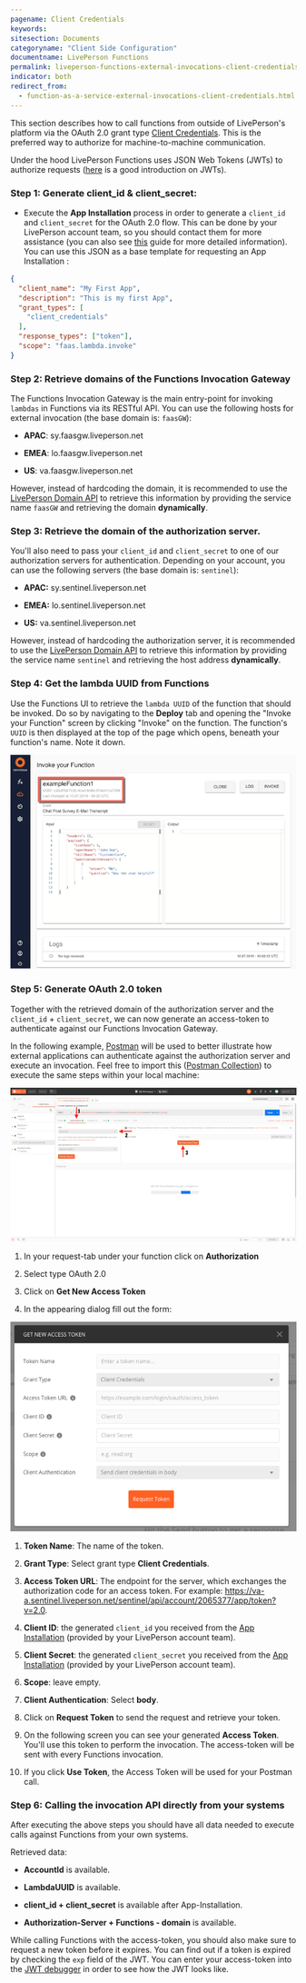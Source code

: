 ```yaml
---
pagename: Client Credentials
keywords:
sitesection: Documents
categoryname: "Client Side Configuration"
documentname: LivePerson Functions
permalink: liveperson-functions-external-invocations-client-credentials.html
indicator: both
redirect_from:
  - function-as-a-service-external-invocations-client-credentials.html
---
```


This section describes how to call functions from outside of LivePerson's platform via the OAuth 2.0 grant type [Client Credentials](https://oauth.net/2/grant-types/client-credentials/). This is the preferred way to authorize for machine-to-machine communication.

Under the hood LivePerson Functions uses JSON Web Tokens (JWTs) to authorize requests ([here](https://jwt.io/introduction/) is a good introduction on JWTs).

### Step 1: Generate client_id & client_secret:

* Execute the **App Installation** process in order to generate a `client_id` and `client_secret` for the OAuth 2.0 flow. This can be done by your LivePerson account team, so you should contact them for more assistance (you can also see [this](https://developers.liveperson.com/guides-le-applications-installing.html) guide for more detailed information). You can use this JSON as a base template for requesting an App Installation :

```json
{
  "client_name": "My First App",
  "description": "This is my first App",
  "grant_types": [
    "client_credentials"
  ],
  "response_types": ["token"],
  "scope": "faas.lambda.invoke"
}
```

### Step 2: Retrieve domains of the Functions Invocation Gateway

The Functions Invocation Gateway is the main entry-point for invoking `lambdas` in Functions via its RESTful API. You can use the following hosts for external invocation (the base domain is: `faasGW`):

* **APAC**: sy.faasgw.liveperson.net

* **EMEA**: lo.faasgw.liveperson.net

* **US**:   va.faasgw.liveperson.net

However, instead of hardcoding the domain, it is recommended to use the [LivePerson Domain API](https://developers.liveperson.com/agent-domain-domain-api.html) to retrieve this information by providing the service name `faasGW` and retrieving the domain **dynamically**.

### Step 3: Retrieve the domain of the authorization server.

You'll also need to pass your `client_id` and `client_secret` to one of our authorization servers for authentication. Depending on your account, you can use the following servers (the base domain is: `sentinel`):

* **APAC:** sy.sentinel.liveperson.net

* **EMEA:** lo.sentinel.liveperson.net

* **US:**   va.sentinel.liveperson.net

However, instead of hardcoding the authorization server, it is recommended to use the [LivePerson Domain API](https://developers.liveperson.com/agent-domain-domain-api.html) to retrieve this information by providing the service name `sentinel` and retrieving the host address **dynamically**.

### Step 4: Get the **lambda UUID** from Functions

Use the Functions UI to retrieve the `lambda UUID` of the function that should be invoked. Do so by navigating to the **Deploy** tab and opening the "Invoke your Function" screen by clicking "Invoke" on the function. The function's `UUID` is then displayed at the top of the page which opens, beneath your function's name. Note it down.

![](img/faas-invokeuuid.png)

### Step 5: Generate OAuth 2.0 token

Together with the retrieved domain of the authorization server and the `client_id` + `client_secret`, we can now generate an access-token to authenticate against our Functions Invocation Gateway.

In the following example, [Postman](https://www.getpostman.com/) will be used to better illustrate how external applications can authenticate against the authorization server and execute an invocation. Feel free to import this ([Postman Collection](https://raw.githubusercontent.com/LivePersonInc/developers-community/master/assets/FaaS.postman_collection.json)) to execute the same steps within your local machine:

![](img/faas-postman.png)

1. In your request-tab under your function click on **Authorization**

2. Select type OAuth 2.0

3. Click on **Get New Access Token**

4. In the appearing dialog fill out the form:

![](img/faas-token-client-credentials.png)

  1. **Token Name**: The name of the token.

  2. **Grant Type**: Select grant type **Client Credentials**.

  3. **Access Token URL**: The endpoint for the server, which exchanges the authorization code for an access token. For example: https://va-a.sentinel.liveperson.net/sentinel/api/account/2065377/app/token?v=2.0.

  4. **Client ID**: the generated `client_id` you received from the [App Installation](https://developers.liveperson.com/guides-le-applications-installing.html) (provided by your LivePerson account team).

  5. **Client Secret**: the generated `client_secret` you received from the [App Installation](https://developers.liveperson.com/guides-le-applications-installing.html) (provided by your LivePerson account team).

  6. **Scope**: leave empty.

  7. **Client Authentication**: Select **body**.

  8. Click on **Request Token** to send the request and retrieve your token.

  9.  On the following screen you can see your generated **Access Token**. You'll use this token to perform the invocation. The access-token will be sent with every Functions invocation.

  10. If you click **Use Token**, the Access Token will be used for your Postman call.

### Step 6: Calling the invocation API directly from your systems

After executing the above steps you should have all data needed to execute calls against Functions from your own systems.

Retrieved data:

  * **AccountId** is available.

  * **LambdaUUID** is available.

  * **client_id + client_secret** is available after App-Installation.

  * **Authorization-Server + Functions - domain** is available.

While calling Functions with the access-token, you should also make sure to request a new token before it expires. You can find out if a token is expired by checking the `exp` field of the JWT. You can enter your access-token into the [JWT debugger](https://jwt.io/#debugger) in order to see how the JWT looks like.
